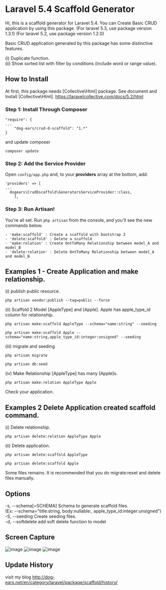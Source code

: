 # Laravel 5.4 Scaffold Generator

  Hi, this is a scaffold generator for Laravel 5.4.
  You can Create Basic CRUD application by using this package.
  (For laravel 5.3, use package version 1.3.1)
  (For laravel 5.2, use package version 1.2.0)

  Basic CRUD application generated by this package has some distinctive features.
  
  (i) Duplicate function.  
  (ii) Show sorted list with filter by conditions (include word or range value).



## How to Install

  At first, this package needs [Collective\Html] package.
  See document and Install [Collective\Html].
  https://laravelcollective.com/docs/5.2/html

### Step 1: Install Through Composer

```
"require": {
...
    "dog-ears/crud-d-scaffold": "1.*"
}
```
  and update composer
```
composer update
```

### Step 2: Add the Service Provider

Open `config/app.php` and, to your **providers** array at the bottom, add:

```
'providers' => [
...
  dogears\CrudDscaffold\GeneratorsServiceProvider::class,
    ],
```

### Step 3: Run Artisan!

You're all set. Run `php artisan` from the console, and you'll see the new commands below.
```
- 'make:scaffold' : Create a scaffold with bootstrap 3
- 'delete:scaffold' : Delete a scaffold
- 'make:relation' : Create OntToMany Relationship between model_A and model_B
- 'delete:relation' : Delete OntToMany Relationship between model_A and model_B
```



## Examples 1 - Create Application and make relationship.

(i) publish public resource.
```
php artisan vendor:publish --tag=public --force
```
(ii) Scaffold 2 Model [AppleType] and [Apple].
  Apple has apple_type_id column for relationship.
```
php artisan make:scaffold AppleType --schema="name:string" --seeding
```
```
php artisan make:scaffold Apple --schema="name:string,apple_type_id:integer:unsigned" --seeding
```
(iii) migrate and seeding
```
php artisan migrate
```
```
php artisan db:seed
```
(iv) Make Relationship [AppleType] has many [Apple]s.
```
php artisan make:relation AppleType Apple
```

Check your application.



## Examples 2 Delete Application created scaffold command.

(i) Delete relationship. 
```
php artisan delete:relation AppleType Apple
```
(ii) Delete application.
```
php artisan delete:scaffold AppleType
```
```
php artisan delete:scaffold Apple
```
Some files remains.
  It is recommended that you do migrate:reset and delete files manually.



## Options
-s, --schema[=SCHEMA]  Schema to generate scaffold files.  
(Ex: --schema="title:string, body:nullable:, apple_type_id:integer:unsigned")  
-S, --seeding          Create seeding files.  
-d, --softdelete       add soft delete function to model



## Screen Capture
![image](https://github.com/dog-ears/crud-d-scaffold/wiki/img/cap01.jpg)
![image](https://github.com/dog-ears/crud-d-scaffold/wiki/img/cap02.jpg)
![image](https://github.com/dog-ears/crud-d-scaffold/wiki/img/cap03.jpg)



## Update History

visit my blog
<http://dog-ears.net/en/category/laravel/package/scaffold/history/>
